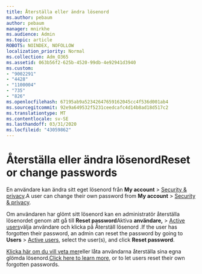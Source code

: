 ```yaml
---
title: Återställa eller ändra lösenord
ms.author: pebaum
author: pebaum
manager: mnirkhe
ms.audience: Admin
ms.topic: article
ROBOTS: NOINDEX, NOFOLLOW
localization_priority: Normal
ms.collection: Adm_O365
ms.assetid: 063b56f2-625b-4520-99db-4e92941d3940
ms.custom:
- "9002291"
- "4428"
- "1100004"
- "735"
- "826"
ms.openlocfilehash: 67195ab9a52342647659162045cc4f536d001ab4
ms.sourcegitcommit: 92e9a649532f5231ceedcafc4d14b8ad18d517c2
ms.translationtype: MT
ms.contentlocale: sv-SE
ms.lasthandoff: 03/31/2020
ms.locfileid: "43059862"
---
```

# <a name="reset-or-change-passwords"></a><span data-ttu-id="91806-102">Återställa eller ändra lösenord</span><span class="sxs-lookup"><span data-stu-id="91806-102">Reset or change passwords</span></span>

<span data-ttu-id="91806-103">En användare kan ändra sitt eget lösenord från **My account** > [Security & privacy](https://portal.office.com/account/#security).</span><span class="sxs-lookup"><span data-stu-id="91806-103">A user can change their own password from **My account** > [Security & privacy](https://portal.office.com/account/#security).</span></span>
  
<span data-ttu-id="91806-104">Om användaren har glömt sitt lösenord kan en administratör återställa lösenordet genom att gå till **Reset password**Aktiva **användare,** > [Active users](https://portal.office.com/adminportal/home#/users)välja användare och klicka på Återställ lösenord .</span><span class="sxs-lookup"><span data-stu-id="91806-104">If the user has forgotten their password, an admin can reset the password by going to **Users** > [Active users](https://portal.office.com/adminportal/home#/users), select the user(s), and click **Reset password**.</span></span>
  
<span data-ttu-id="91806-105">[Klicka här om du vill veta mer](https://docs.microsoft.com/office365/admin/add-users/reset-passwords)eller låta användarna återställa sina egna glömda lösenord.</span><span class="sxs-lookup"><span data-stu-id="91806-105">[Click here to learn more](https://docs.microsoft.com/office365/admin/add-users/reset-passwords), or to let users reset their own forgotten passwords.</span></span>
